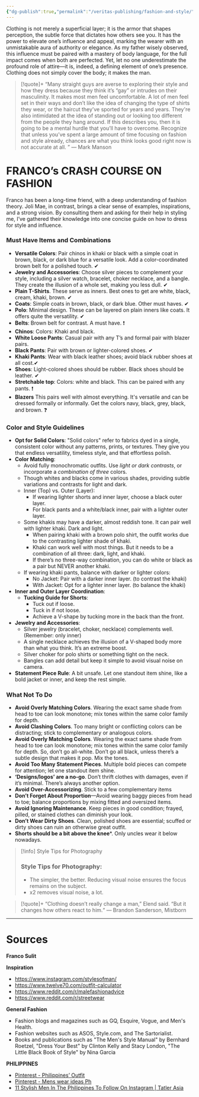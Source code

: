```yaml
---
{"dg-publish":true,"permalink":"/veritas-publishing/fashion-and-style/"}
---
```


Clothing is not merely a superficial layer; it is the armor that shapes perception, the subtle force that dictates how others see you. It has the power to elevate one’s influence and appeal, marking the wearer with an unmistakable aura of authority or elegance. As my father wisely observed, this influence must be paired with a mastery of body language, for the full impact comes when both are perfected. Yet, let no one underestimate the profound role of attire—it is, indeed, a defining element of one’s presence. Clothing does not simply cover the body; it makes the man.

> [!quote]+
> “Many straight guys are averse to exploring their style and how they dress because they think it’s “gay” or intrudes on their masculinity. It makes most men feel uncomfortable. A lot of men feel set in their ways and don’t like the idea of changing the type of shirts they wear, or the haircut they’ve sported for years and years. They're also intimidated at the idea of standing out or looking too different from the people they hang around. If this describes you, then it is going to be a mental hurdle that you’ll have to overcome. Recognize that unless you’ve spent a large amount of time focusing on fashion and style already, chances are what you think looks good right now is not accurate at all. ” 
> — Mark Manson

# FRANCO’s CRASH COURSE ON FASHION
Franco has been a long-time friend, with a deep understanding of fashion theory. Joli Mae, in contrast, brings a clear sense of examples, inspirations, and a strong vision. By consulting them and asking for their help in styling me, I’ve gathered their knowledge into one concise guide on how to dress for style and influence.

### Must Have Items and Combinations
- **Versatile Colors**: Pair chinos in khaki or black with a simple coat in brown, black, or dark blue for a versatile look. Add a color-coordinated brown belt for a polished touch. ✔
- **Jewelry and Accessories**: Choose silver pieces to complement your style, including a silver watch, bracelet, choker necklace, and a bangle. They create the illusion of a whole set, making you less dull. ✔
- **Plain T-Shirts**. These serve as inners. Best ones to get are white, black, cream, khaki, brown. ✔
- **Coats**: Simple coats in brown, black, or dark blue. Other must haves. ✔
- **Polo**: Minimal design. These can be layered on plain inners like coats. It offers quite the versatility. ✔
- **Belts**: Brown belt for contrast. A must have. ❗
- **Chinos**: Colors: Khaki and black. 
- **White Loose Pants**: Casual pair with any T’s and formal pair with blazer pairs. 
- **Black Pants**: Pair with brown or lighter-colored shoes. ✔
- **Khaki Pants**: Wear with black leather shoes; avoid black rubber shoes at all cost.✔
- **Shoes**: Light-colored shoes should be rubber. Black shoes should be leather. ✔
- **Stretchable top**: Colors: white and black. This can be paired with any pants.  ❗
- **Blazers** This pairs well with almost everything. It's versatile and can be dressed formally or informally. Get the colors  navy, black, grey, black, and brown. ❓

### Color and Style Guidelines
- **Opt for Solid Colors**: "Solid colors" refer to fabrics dyed in a single, consistent color without any patterns, prints, or textures. They give you that endless versatility, timeless style, and that effortless polish. 
- **Color Matching**:
    - Avoid fully monochromatic outfits. Use *light or dark contrasts*, or incorporate a *combination of three* colors.
    - Though whites and blacks come in various shades, providing subtle variations and contrasts for light and dark.
    - Inner (Top) vs. Outer (Layer):
        - If wearing lighter shorts and inner layer, choose a black outer layer.
        - For black pants and a white/black inner, pair with a lighter outer layer.
    - Some khakis may have a darker, almost reddish tone. It can pair well with lighter khaki. Dark and light.
        - When pairing khaki with a brown polo shirt, the outfit works due to the contrasting lighter shade of khaki.
        - Khaki can work well with most things. But it needs to be a combination of all three: dark, light, and khaki.
        - If there’s no three-way combination, you can do white or black as a pair but NEVER another khaki.
    - If wearing khaki pants, balance with darker or lighter colors:
        - No Jacket: Pair with a darker inner layer. (to contrast the khaki)
        - With Jacket: Opt for a lighter inner layer. (to balance the khaki)
- **Inner and Outer Layer Coordination**:
    - **Tucking Guide for Shorts**:
        - Tuck out if loose.
        - Tuck in if not loose.
        - Achieve a V-shape by tucking more in the back than the front.
- **Jewelry and Accessories**:
    - Silver jewelry (bracelet, choker, necklace) complements well. (Remember: only inner)
    - A single necklace achieves the illusion of a V-shaped body more than what you think. It’s an extreme boost.
    - Silver choker for polo shirts or something tight on the neck.
    - Bangles can add detail but keep it simple to avoid visual noise on camera.
- **Statement Piece Rule**: A bit unsafe. Let one standout item shine, like a bold jacket or inner, and keep the rest simple.

### What Not To Do
- **Avoid Overly Matching Colors**. Wearing the exact same shade from head to toe can look monotone; mix tones within the same color family for depth.
- **Avoid Clashing Colors**. Too many bright or conflicting colors can be distracting; stick to complementary or analogous colors.
- **Avoid Overly Matching Colors**. Wearing the exact same shade from head to toe can look monotone; mix tones within the same color family for depth. So, don’t go all-white. Don’t go all black, unless there’s a subtle design that makes it pop.  Mix the tones. 
- **Avoid Too Many Statement Pieces**. Multiple bold pieces can compete for attention; let one standout item shine.
- **‘Designs/logos’ are a no-go**. Don’t thrift clothes with damages, even if it’s minimal. There’s always another option.
- **Avoid Over-Accessorizing**. Stick to a few complementary items
- **Don’t Forget About Proportion**—Avoid wearing baggy pieces from head to toe; balance proportions by mixing fitted and oversized items.
- **Avoid Ignoring Maintenance**. Keep pieces in good condition; frayed, pilled, or stained clothes can diminish your look.
- **Don’t Wear Dirty Shoes**. Clean, polished shoes are essential; scuffed or dirty shoes can ruin an otherwise great outfit.
- **Shorts should be a bit above the knee***. Only uncles wear it below nowadays.

> [!info] Style Tips for Photography
> ### Style Tips for Photography:
> - The simpler, the better. Reducing visual noise ensures the focus remains on the subject.
> - x2 removes visual noise, a lot.

> [!quote]+
>  “Clothing doesn’t really change a man,” Elend said. “But it changes how others react to him.“
> — Brandon Sanderson, Mistborn

___
# Sources
**Franco Sulit**

**Inspiration**
- https://www.instagram.com/stylesofman/
- https://www.twelve70.com/outfit-calculator
- https://www.reddit.com/r/malefashionadvice
- https://www.reddit.com/r/streetwear

**General Fashion**
- Fashion blogs and magazines such as GQ, Esquire, Vogue, and Men's Health.
- Fashion websites such as ASOS, Style.com, and The Sartorialist.
- Books and publications such as "The Men's Style Manual" by Bernhard Roetzel, "Dress Your Best" by Clinton Kelly and Stacy London, "The Little Black Book of Style" by Nina Garcia

**PHILIPPINES**
- [Pinterest - Philippines’ Outfit](https://in.pinterest.com/jdneor13/philippines-outfit/)
- [Pinterest - Mens wear ideas Ph](https://www.pinterest.com/osiastapa/mens-wear-ideas-ph/)
- [11 Stylish Men In The Philippines To Follow On Instagram | Tatler Asia](https://www.tatlerasia.com/style/fashion/11-stylish-men-in-the-philippines-to-follow-on-instagram)
